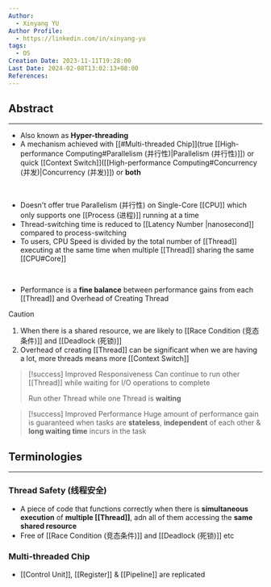 ```yaml
---
Author:
  - Xinyang YU
Author Profile:
  - https://linkedin.com/in/xinyang-yu
tags:
  - OS
Creation Date: 2023-11-11T19:28:00
Last Date: 2024-02-08T13:02:13+08:00
References: 
---
```

## Abstract
---
- Also known as **Hyper-threading**
- A mechanism achieved with [[#Multi-threaded Chip]](true [[High-performance Computing#Parallelism (并行性)|Parallelism (并行性)]]) or quick [[Context Switch]]([[High-performance Computing#Concurrency (并发)|Concurrency (并发)]]) or **both**
</br>

- Doesn't offer true Parallelism (并行性) on Single-Core [[CPU]] which only supports one [[Process (进程)]] running at a time
- Thread-switching time is reduced to [[Latency Number |nanosecond]] compared to process-switching
- To users, CPU Speed is divided by the total number of [[Thread]] executing at the same time when multiple [[Thread]] sharing the same [[CPU#Core]]
</br>

- Performance is a **fine balance** between performance gains from each [[Thread]] and Overhead of Creating Thread

>[!caution]
> 1. When there is a shared resource, we are likely to [[Race Condition (竞态条件)]] and [[Deadlock (死锁)]]
> 2. Overhead of creating [[Thread]] can be significant when we are having a lot, more threads means more [[Context Switch]]

>[!success] Improved Responsiveness
> Can continue to run other [[Thread]] while waiting for I/O operations to complete
> 
> Run other Thread while one Thread is **waiting**

>[!success] Improved Performance
> Huge amount of performance gain is guaranteed when tasks are **stateless**, **independent** of each other & **long waiting time** incurs in the task



## Terminologies
---
### Thread Safety (线程安全)
- A piece of code that functions correctly when there is **simultaneous execution** of **multiple [[Thread]]**, adn all of them accessing the **same shared resource** 
- Free of [[Race Condition (竞态条件)]] and [[Deadlock (死锁)]] etc

### Multi-threaded Chip
- [[Control Unit]], [[Register]] & [[Pipeline]] are replicated